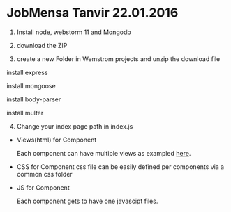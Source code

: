 # JobMensa Tanvir 22.01.2016

1. Install node, webstorm 11 and Mongodb

2. download the ZIP

3.  create a new Folder in Wemstrom projects and unzip the download file

 install express
 
 install mongoose
 
 install body-parser
 
 install multer
 
 

4. Change your index page path in index.js

* Views(html) for Component

   Each component can have multiple views as exampled [here](https://github.com/ankit2002/JobMensa/).

* CSS for Component
   css file can be easily defined per components  via a common css folder

* JS for Component

   Each component gets to have one javascipt files. 
